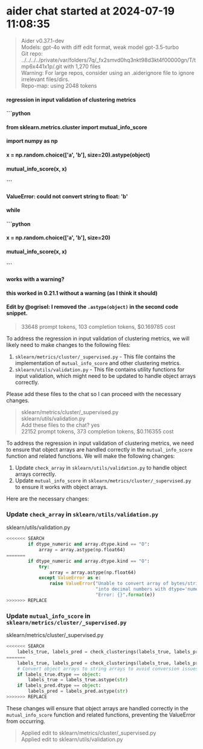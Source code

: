 
# aider chat started at 2024-07-19 11:08:35

> Aider v0.37.1-dev  
> Models: gpt-4o with diff edit format, weak model gpt-3.5-turbo  
> Git repo: ../../../../private/var/folders/7q/_fx2smvd0hq3nkt98d3kt4f00000gn/T/tmp6x441x1p/.git with 1,270 files  
> Warning: For large repos, consider using an .aiderignore file to ignore irrelevant files/dirs.  
> Repo-map: using 2048 tokens  

#### regression in input validation of clustering metrics  
#### ```python  
#### from sklearn.metrics.cluster import mutual_info_score  
#### import numpy as np  
####   
#### x = np.random.choice(['a', 'b'], size=20).astype(object)  
#### mutual_info_score(x, x)  
#### ```  
#### ValueError: could not convert string to float: 'b'  
####   
#### while  
#### ```python  
#### x = np.random.choice(['a', 'b'], size=20)  
#### mutual_info_score(x, x)  
#### ```  
#### works with a warning?  
####   
#### this worked in 0.21.1 without a warning (as I think it should)  
####   
####   
#### Edit by @ogrisel: I removed the `.astype(object)` in the second code snippet.  
> 33648 prompt tokens, 103 completion tokens, $0.169785 cost  

To address the regression in input validation of clustering metrics, we will likely need to make changes to the following files:

1. `sklearn/metrics/cluster/_supervised.py` - This file contains the implementation of `mutual_info_score` and other clustering metrics.
2. `sklearn/utils/validation.py` - This file contains utility functions for input validation, which might need to be updated to handle object arrays correctly.

Please add these files to the chat so I can proceed with the necessary changes.

> sklearn/metrics/cluster/_supervised.py  
> sklearn/utils/validation.py  
> Add these files to the chat? yes  
> 22152 prompt tokens, 373 completion tokens, $0.116355 cost  

To address the regression in input validation of clustering metrics, we need to ensure that object arrays are handled correctly in the `mutual_info_score` function and related functions. We will make the following changes:

1. Update `check_array` in `sklearn/utils/validation.py` to handle object arrays correctly.
2. Update `mutual_info_score` in `sklearn/metrics/cluster/_supervised.py` to ensure it works with object arrays.

Here are the necessary changes:

### Update `check_array` in `sklearn/utils/validation.py`

sklearn/utils/validation.py
```python
<<<<<<< SEARCH
        if dtype_numeric and array.dtype.kind == "O":
            array = array.astype(np.float64)
=======
        if dtype_numeric and array.dtype.kind == "O":
            try:
                array = array.astype(np.float64)
            except ValueError as e:
                raise ValueError("Unable to convert array of bytes/strings "
                                 "into decimal numbers with dtype='numeric'. "
                                 "Error: {}".format(e))
>>>>>>> REPLACE
```

### Update `mutual_info_score` in `sklearn/metrics/cluster/_supervised.py`

sklearn/metrics/cluster/_supervised.py
```python
<<<<<<< SEARCH
    labels_true, labels_pred = check_clusterings(labels_true, labels_pred)
=======
    labels_true, labels_pred = check_clusterings(labels_true, labels_pred)
    # Convert object arrays to string arrays to avoid conversion issues
    if labels_true.dtype == object:
        labels_true = labels_true.astype(str)
    if labels_pred.dtype == object:
        labels_pred = labels_pred.astype(str)
>>>>>>> REPLACE
```

These changes will ensure that object arrays are handled correctly in the `mutual_info_score` function and related functions, preventing the ValueError from occurring.

> Applied edit to sklearn/metrics/cluster/_supervised.py  
> Applied edit to sklearn/utils/validation.py  
